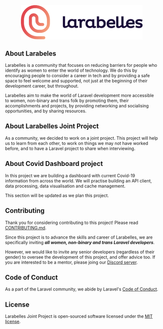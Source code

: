 <p align="center"><a href="https://larabelles.com" target="_blank"><img src="resources/assets/larabelles-logo.svg" width="400"></a></p>

## About Larabeles

Larabelles is a community that focuses on reducing barriers for people who identify as women to enter the world of technology. We do this by encouraging people to consider a career in tech and by providing a safe space to feel welcome and supported, not just at the beginning of their development career, but throughout.

Larabelles aim to make the world of Laravel development more accessible to women, non-binary and trans folk by promoting them, their accomplishments and projects, by providing networking and socialising opportunities, and by sharing resources.

## About Larabelles Joint Project

As a community, we decided to work on a joint project. This project will help us to learn from each other, to work on things we may not have worked before, and to have a Laravel project to share when interviewing.

## About Covid Dashboard project

In this project we are building a dashboard with current Covid-19 information from across the world. We will practise building an API client, data processing, data visualisation and cache management.

This section will be updated as we plan this project.

## Contributing

Thank you for considering contributing to this project! Please read [CONTRIBUTING.md](CONTRIBUTING.md).

Since this project is to advance the skills and career of Larabelles, we are specifically inviting ***all women, non-binary and trans Laravel developers***.

However, we would like to invite any senior developers (regardless of their gender) to oversee the development of this project, and offer advice too. If you are interested to be a mentor, please joing our [Discord server](https://discord.gg/cpZQXFes).

## Code of Conduct

As a part of the Laravel community, we abide by Laravel's [Code of Conduct](https://laravel.com/docs/contributions#code-of-conduct).


## License

Larabelles Joint Project  is open-sourced software licensed under the [MIT license](https://opensource.org/licenses/MIT).
